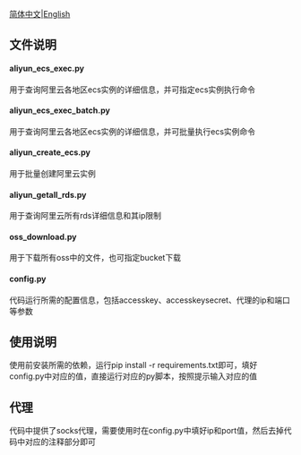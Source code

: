 [简体中文](README.zh-CN.md)|[English](README.md)
## 文件说明

#### aliyun_ecs_exec.py
用于查询阿里云各地区ecs实例的详细信息，并可指定ecs实例执行命令
#### aliyun_ecs_exec_batch.py
用于查询阿里云各地区ecs实例的详细信息，并可批量执行ecs实例命令
#### aliyun_create_ecs.py
用于批量创建阿里云实例
#### aliyun_getall_rds.py
用于查询阿里云所有rds详细信息和其ip限制
#### oss_download.py
用于下载所有oss中的文件，也可指定bucket下载
#### config.py
代码运行所需的配置信息，包括accesskey、accesskeysecret、代理的ip和端口等参数

## 使用说明
使用前安装所需的依赖，运行pip install -r requirements.txt即可，填好config.py中对应的值，直接运行对应的py脚本，按照提示输入对应的值

## 代理
代码中提供了socks代理，需要使用时在config.py中填好ip和port值，然后去掉代码中对应的注释部分即可
